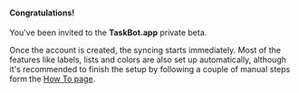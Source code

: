 #### Congratulations!

You've been invited to the **TaskBot.app** private beta.

Once the account is created, the syncing starts immediately. Most of the features like labels, lists and colors are also set up automatically, although it's recommended to finish the setup by following a couple of manual steps form the [How To page](/howto).
<!--stackedit_data:
eyJoaXN0b3J5IjpbLTExMzg1NzkyMjQsMjA5ODgwNzc5Nl19
-->